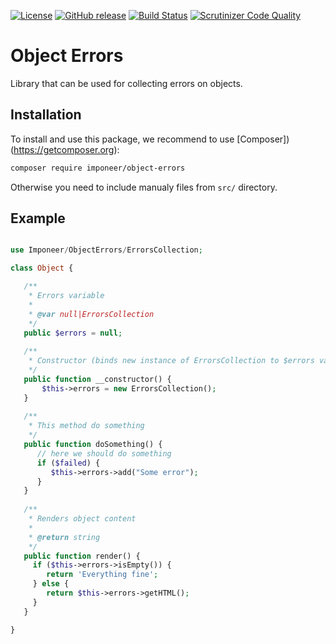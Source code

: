 [![License](https://img.shields.io/github/license/imponeer/object-errors.svg?maxAge=2592000)](License.txt)
[![GitHub release](https://img.shields.io/github/release/imponeer/object-errors.svg?maxAge=2592000)](https://github.com/imponeer/object-errors/releases) [![Build Status](https://travis-ci.org/imponeer/object-errors.svg?branch=master)](https://travis-ci.org/imponeer/object-errors) [![Scrutinizer Code Quality](https://scrutinizer-ci.com/g/imponeer/object-errors/badges/quality-score.png)](https://scrutinizer-ci.com/g/imponeer/object-errors/)

# Object Errors

Library that can be used for collecting errors on objects.

## Installation

To install and use this package, we recommend to use [Composer])(https://getcomposer.org):

```bash
composer require imponeer/object-errors
```

Otherwise you need to include manualy files from `src/` directory. 

## Example

```php

use Imponeer/ObjectErrors/ErrorsCollection;

class Object {

   /**
    * Errors variable
    *
    * @var null|ErrorsCollection
    */
   public $errors = null;
   
   /**
    * Constructor (binds new instance of ErrorsCollection to $errors var)
    */
   public function __constructor() {
       $this->errors = new ErrorsCollection();
   }
   
   /**
    * This method do something
    */
   public function doSomething() {
      // here we should do something
      if ($failed) {
         $this->errors->add("Some error");
      }
   }
   
   /**
    * Renders object content
    *
    * @return string
    */
   public function render() {
     if ($this->errors->isEmpty()) {
        return 'Everything fine';
     } else {
        return $this->errors->getHTML();
     }
   }

}

```